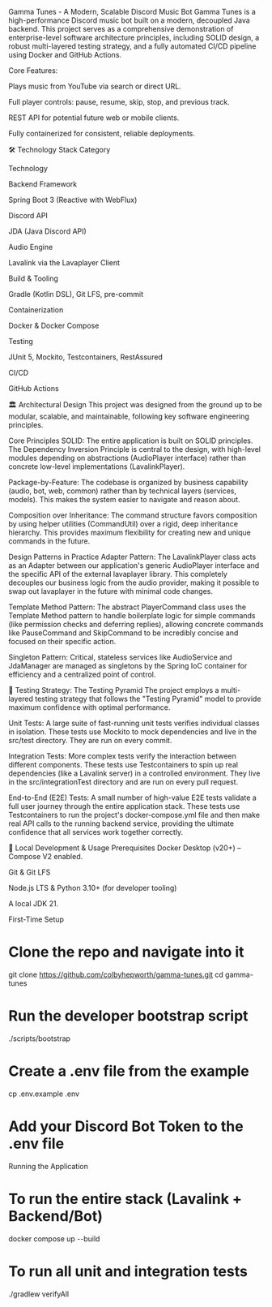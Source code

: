 Gamma Tunes - A Modern, Scalable Discord Music Bot
Gamma Tunes is a high-performance Discord music bot built on a modern, decoupled Java backend. This project serves as a comprehensive demonstration of enterprise-level software architecture principles, including SOLID design, a robust multi-layered testing strategy, and a fully automated CI/CD pipeline using Docker and GitHub Actions.

Core Features:

Plays music from YouTube via search or direct URL.

Full player controls: pause, resume, skip, stop, and previous track.

REST API for potential future web or mobile clients.

Fully containerized for consistent, reliable deployments.

🛠️ Technology Stack
Category

Technology

Backend Framework

Spring Boot 3 (Reactive with WebFlux)

Discord API

JDA (Java Discord API)

Audio Engine

Lavalink via the Lavaplayer Client

Build & Tooling

Gradle (Kotlin DSL), Git LFS, pre-commit

Containerization

Docker & Docker Compose

Testing

JUnit 5, Mockito, Testcontainers, RestAssured

CI/CD

GitHub Actions

🏛️ Architectural Design
This project was designed from the ground up to be modular, scalable, and maintainable, following key software engineering principles.

Core Principles
SOLID: The entire application is built on SOLID principles. The Dependency Inversion Principle is central to the design, with high-level modules depending on abstractions (AudioPlayer interface) rather than concrete low-level implementations (LavalinkPlayer).

Package-by-Feature: The codebase is organized by business capability (audio, bot, web, common) rather than by technical layers (services, models). This makes the system easier to navigate and reason about.

Composition over Inheritance: The command structure favors composition by using helper utilities (CommandUtil) over a rigid, deep inheritance hierarchy. This provides maximum flexibility for creating new and unique commands in the future.

Design Patterns in Practice
Adapter Pattern: The LavalinkPlayer class acts as an Adapter between our application's generic AudioPlayer interface and the specific API of the external lavaplayer library. This completely decouples our business logic from the audio provider, making it possible to swap out lavaplayer in the future with minimal code changes.

Template Method Pattern: The abstract PlayerCommand class uses the Template Method pattern to handle boilerplate logic for simple commands (like permission checks and deferring replies), allowing concrete commands like PauseCommand and SkipCommand to be incredibly concise and focused on their specific action.

Singleton Pattern: Critical, stateless services like AudioService and JdaManager are managed as singletons by the Spring IoC container for efficiency and a centralized point of control.

🧪 Testing Strategy: The Testing Pyramid
The project employs a multi-layered testing strategy that follows the "Testing Pyramid" model to provide maximum confidence with optimal performance.

Unit Tests: A large suite of fast-running unit tests verifies individual classes in isolation. These tests use Mockito to mock dependencies and live in the src/test directory. They are run on every commit.

Integration Tests: More complex tests verify the interaction between different components. These tests use Testcontainers to spin up real dependencies (like a Lavalink server) in a controlled environment. They live in the src/integrationTest directory and are run on every pull request.

End-to-End (E2E) Tests: A small number of high-value E2E tests validate a full user journey through the entire application stack. These tests use Testcontainers to run the project's docker-compose.yml file and then make real API calls to the running backend service, providing the ultimate confidence that all services work together correctly.

🚀 Local Development & Usage
Prerequisites
Docker Desktop (v20+) – Compose V2 enabled.

Git & Git LFS

Node.js LTS & Python 3.10+ (for developer tooling)

A local JDK 21.

First-Time Setup
# Clone the repo and navigate into it
git clone https://github.com/colbyhepworth/gamma-tunes.git
cd gamma-tunes

# Run the developer bootstrap script
./scripts/bootstrap

# Create a .env file from the example
cp .env.example .env

# Add your Discord Bot Token to the .env file

Running the Application
# To run the entire stack (Lavalink + Backend/Bot)
docker compose up --build

# To run all unit and integration tests
./gradlew verifyAll

